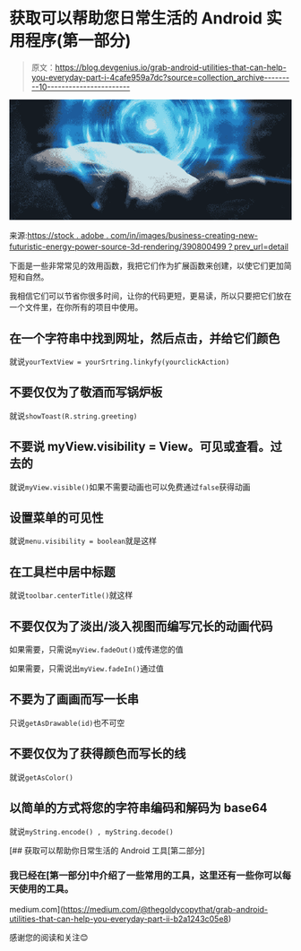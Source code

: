 # 获取可以帮助您日常生活的 Android 实用程序(第一部分)

> 原文：<https://blog.devgenius.io/grab-android-utilities-that-can-help-you-everyday-part-i-4cafe959a7dc?source=collection_archive---------10----------------------->

![](img/612ca69f250a3e299cafc769d1ca8f76.png)

来源:[https://stock . adobe . com/in/images/business-creating-new-futuristic-energy-power-source-3d-rendering/390800499？prev_url=detail](https://stock.adobe.com/in/images/businessman-creating-new-futuristic-energy-power-source-3d-rendering/390800499?prev_url=detail)

下面是一些非常常见的效用函数，我把它们作为扩展函数来创建，以使它们更加简短和自然。

我相信它们可以节省你很多时间，让你的代码更短，更易读，所以只要把它们放在一个文件里，在你所有的项目中使用。

## 在一个字符串中找到网址，然后点击，并给它们颜色

就说`yourTextView = yourSrtring.linkyfy(yourclickAction)`

## 不要仅仅为了敬酒而写锅炉板

就说`showToast(R.string.greeting)`

## 不要说 myView.visibility = View。可见或查看。过去的

就说`myView.visible()`如果不需要动画也可以免费通过`false`获得动画

## **设置菜单的可见性**

就说`menu.visibility = boolean`就是这样

## 在工具栏中居中标题

就说`toolbar.centerTitle()`就这样

## 不要仅仅为了淡出/淡入视图而编写冗长的动画代码

如果需要，只需说`myView.fadeOut()`或传递您的值

如果需要，只需说出`myView.fadeIn()`通过值

## 不要为了画画而写一长串

只说`getAsDrawable(id)`也不可空

## 不要仅仅为了获得颜色而写长的线

就说`getAsColor()`

## 以简单的方式将您的字符串编码和解码为 base64

就说`myString.encode() , myString.decode()`

[](https://medium.com/@thegoldycopythat/grab-android-utilities-that-can-help-you-everyday-part-ii-b2a1243c05e8) [## 获取可以帮助你日常生活的 Android 工具[第二部分]

### 我已经在[第一部分]中介绍了一些常用的工具，这里还有一些你可以每天使用的工具。

medium.com](https://medium.com/@thegoldycopythat/grab-android-utilities-that-can-help-you-everyday-part-ii-b2a1243c05e8) 

感谢您的阅读和关注😊